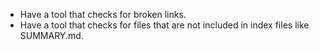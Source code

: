 + Have a tool that checks for broken links.
+ Have a tool that checks for files that are not included in index files like SUMMARY.md.
